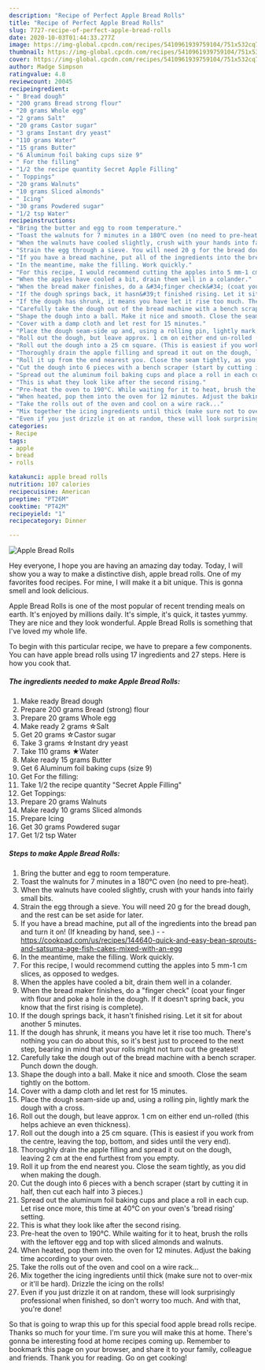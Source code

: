 ```yaml
---
description: "Recipe of Perfect Apple Bread Rolls"
title: "Recipe of Perfect Apple Bread Rolls"
slug: 7727-recipe-of-perfect-apple-bread-rolls
date: 2020-10-03T01:44:33.277Z
image: https://img-global.cpcdn.com/recipes/5410961939759104/751x532cq70/apple-bread-rolls-recipe-main-photo.jpg
thumbnail: https://img-global.cpcdn.com/recipes/5410961939759104/751x532cq70/apple-bread-rolls-recipe-main-photo.jpg
cover: https://img-global.cpcdn.com/recipes/5410961939759104/751x532cq70/apple-bread-rolls-recipe-main-photo.jpg
author: Madge Simpson
ratingvalue: 4.8
reviewcount: 20045
recipeingredient:
- " Bread dough"
- "200 grams Bread strong flour"
- "20 grams Whole egg"
- "2 grams Salt"
- "20 grams Castor sugar"
- "3 grams Instant dry yeast"
- "110 grams Water"
- "15 grams Butter"
- "6 Aluminum foil baking cups size 9"
- " For the filling"
- "1/2 the recipe quantity Secret Apple Filling"
- " Toppings"
- "20 grams Walnuts"
- "10 grams Sliced almonds"
- " Icing"
- "30 grams Powdered sugar"
- "1/2 tsp Water"
recipeinstructions:
- "Bring the butter and egg to room temperature."
- "Toast the walnuts for 7 minutes in a 180℃ oven (no need to pre-heat)."
- "When the walnuts have cooled slightly, crush with your hands into fairly small bits."
- "Strain the egg through a sieve. You will need 20 g for the bread dough, and the rest can be set aside for later."
- "If you have a bread machine, put all of the ingredients into the bread pan and turn it on! (If kneading by hand, see.)  https://cookpad.com/us/recipes/144640-quick-and-easy-bean-sprouts-and-satsuma-age-fish-cakes-mixed-with-an-egg"
- "In the meantime, make the filling. Work quickly."
- "For this recipe, I would recommend cutting the apples into 5 mm-1 cm slices, as opposed to wedges."
- "When the apples have cooled a bit, drain them well in a colander."
- "When the bread maker finishes, do a &#34;finger check&#34; (coat your finger with flour and poke a hole in the dough. If it doesn&#39;t spring back, you know that the first rising is complete)."
- "If the dough springs back, it hasn&#39;t finished rising. Let it sit for about another 5 minutes."
- "If the dough has shrunk, it means you have let it rise too much. There&#39;s nothing you can do about this, so it&#39;s best just to proceed to the next step, bearing in mind that your rolls might not turn out the greatest!"
- "Carefully take the dough out of the bread machine with a bench scraper. Punch down the dough."
- "Shape the dough into a ball. Make it nice and smooth. Close the seam tightly on the bottom."
- "Cover with a damp cloth and let rest for 15 minutes."
- "Place the dough seam-side up and, using a rolling pin, lightly mark the dough with a cross."
- "Roll out the dough, but leave approx. 1 cm on either end un-rolled (this helps achieve an even thickness)."
- "Roll out the dough into a 25 cm square. (This is easiest if you work from the centre, leaving the top, bottom, and sides until the very end)."
- "Thoroughly drain the apple filling and spread it out on the dough, leaving 2 cm at the end furthest from you empty."
- "Roll it up from the end nearest you. Close the seam tightly, as you did when making the dough."
- "Cut the dough into 6 pieces with a bench scraper (start by cutting it in half, then cut each half into 3 pieces.)"
- "Spread out the aluminum foil baking cups and place a roll in each cup. Let rise once more, this time at 40°C on your oven&#39;s &#39;bread rising&#39; setting."
- "This is what they look like after the second rising."
- "Pre-heat the oven to 190°C. While waiting for it to heat, brush the rolls with the leftover egg and top with sliced almonds and walnuts."
- "When heated, pop them into the oven for 12 minutes. Adjust the baking time according to your oven."
- "Take the rolls out of the oven and cool on a wire rack..."
- "Mix together the icing ingredients until thick (make sure not to over-mix or it&#39;ll be hard). Drizzle the icing on the rolls!"
- "Even if you just drizzle it on at random, these will look surprisingly professional when finished, so don&#39;t worry too much. And with that, you&#39;re done!"
categories:
- Recipe
tags:
- apple
- bread
- rolls

katakunci: apple bread rolls 
nutrition: 107 calories
recipecuisine: American
preptime: "PT26M"
cooktime: "PT42M"
recipeyield: "1"
recipecategory: Dinner

---
```



![Apple Bread Rolls](https://img-global.cpcdn.com/recipes/5410961939759104/751x532cq70/apple-bread-rolls-recipe-main-photo.jpg)

Hey everyone, I hope you are having an amazing day today. Today, I will show you a way to make a distinctive dish, apple bread rolls. One of my favorites food recipes. For mine, I will make it a bit unique. This is gonna smell and look delicious.



Apple Bread Rolls is one of the most popular of recent trending meals on earth. It's enjoyed by millions daily. It's simple, it's quick, it tastes yummy. They are nice and they look wonderful. Apple Bread Rolls is something that I've loved my whole life.


To begin with this particular recipe, we have to prepare a few components. You can have apple bread rolls using 17 ingredients and 27 steps. Here is how you cook that.

<!--inarticleads1-->

##### The ingredients needed to make Apple Bread Rolls:

1. Make ready  Bread dough
1. Prepare 200 grams Bread (strong) flour
1. Prepare 20 grams Whole egg
1. Make ready 2 grams ☆Salt
1. Get 20 grams ☆Castor sugar
1. Take 3 grams ☆Instant dry yeast
1. Take 110 grams ★Water
1. Make ready 15 grams Butter
1. Get 6 Aluminum foil baking cups (size 9)
1. Get  For the filling:
1. Take 1/2 the recipe quantity &#34;Secret Apple Filling&#34;
1. Get  Toppings:
1. Prepare 20 grams Walnuts
1. Make ready 10 grams Sliced almonds
1. Prepare  Icing
1. Get 30 grams Powdered sugar
1. Get 1/2 tsp Water




<!--inarticleads2-->

##### Steps to make Apple Bread Rolls:

1. Bring the butter and egg to room temperature.
1. Toast the walnuts for 7 minutes in a 180℃ oven (no need to pre-heat).
1. When the walnuts have cooled slightly, crush with your hands into fairly small bits.
1. Strain the egg through a sieve. You will need 20 g for the bread dough, and the rest can be set aside for later.
1. If you have a bread machine, put all of the ingredients into the bread pan and turn it on! (If kneading by hand, see.) -  - https://cookpad.com/us/recipes/144640-quick-and-easy-bean-sprouts-and-satsuma-age-fish-cakes-mixed-with-an-egg
1. In the meantime, make the filling. Work quickly.
1. For this recipe, I would recommend cutting the apples into 5 mm-1 cm slices, as opposed to wedges.
1. When the apples have cooled a bit, drain them well in a colander.
1. When the bread maker finishes, do a &#34;finger check&#34; (coat your finger with flour and poke a hole in the dough. If it doesn&#39;t spring back, you know that the first rising is complete).
1. If the dough springs back, it hasn&#39;t finished rising. Let it sit for about another 5 minutes.
1. If the dough has shrunk, it means you have let it rise too much. There&#39;s nothing you can do about this, so it&#39;s best just to proceed to the next step, bearing in mind that your rolls might not turn out the greatest!
1. Carefully take the dough out of the bread machine with a bench scraper. Punch down the dough.
1. Shape the dough into a ball. Make it nice and smooth. Close the seam tightly on the bottom.
1. Cover with a damp cloth and let rest for 15 minutes.
1. Place the dough seam-side up and, using a rolling pin, lightly mark the dough with a cross.
1. Roll out the dough, but leave approx. 1 cm on either end un-rolled (this helps achieve an even thickness).
1. Roll out the dough into a 25 cm square. (This is easiest if you work from the centre, leaving the top, bottom, and sides until the very end).
1. Thoroughly drain the apple filling and spread it out on the dough, leaving 2 cm at the end furthest from you empty.
1. Roll it up from the end nearest you. Close the seam tightly, as you did when making the dough.
1. Cut the dough into 6 pieces with a bench scraper (start by cutting it in half, then cut each half into 3 pieces.)
1. Spread out the aluminum foil baking cups and place a roll in each cup. Let rise once more, this time at 40°C on your oven&#39;s &#39;bread rising&#39; setting.
1. This is what they look like after the second rising.
1. Pre-heat the oven to 190°C. While waiting for it to heat, brush the rolls with the leftover egg and top with sliced almonds and walnuts.
1. When heated, pop them into the oven for 12 minutes. Adjust the baking time according to your oven.
1. Take the rolls out of the oven and cool on a wire rack...
1. Mix together the icing ingredients until thick (make sure not to over-mix or it&#39;ll be hard). Drizzle the icing on the rolls!
1. Even if you just drizzle it on at random, these will look surprisingly professional when finished, so don&#39;t worry too much. And with that, you&#39;re done!




So that is going to wrap this up for this special food apple bread rolls recipe. Thanks so much for your time. I'm sure you will make this at home. There's gonna be interesting food at home recipes coming up. Remember to bookmark this page on your browser, and share it to your family, colleague and friends. Thank you for reading. Go on get cooking!
